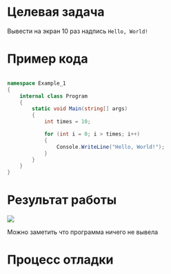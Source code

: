 
# Целевая задача

Вывести на экран 10 раз надпись `Hello, World!`

# Пример кода

```cs

namespace Example_1
{
    internal class Program
    {
        static void Main(string[] args)
        {
            int times = 10;

            for (int i = 0; i > times; i++)
            {
                Console.WriteLine("Hello, World!");
            }
        }
    }
}
```

# Результат работы

![](Pasted%20image%2020240301183048.png)

Можно заметить что программа ничего не вывела

# Процесс отладки

